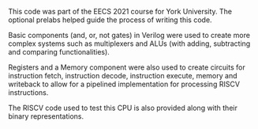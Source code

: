This code was part of the EECS 2021 course for York University. The optional prelabs helped guide the process of writing this code.

Basic components (and, or, not gates) in Verilog were used to create more complex systems such as multiplexers and ALUs (with adding, subtracting and comparing functionalities). 

Registers and a Memory component were also used to create circuits for instruction fetch, instruction decode, instruction execute, memory and writeback to allow for a pipelined implementation for processing RISCV instructions.

The RISCV code used to test this CPU is also provided along with their binary representations.

